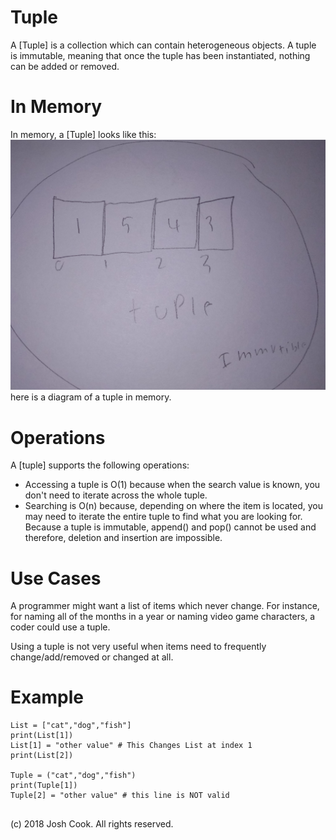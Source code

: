 # Tuple

A \[Tuple] is a collection which can contain heterogeneous objects. A tuple is immutable, meaning that once the tuple has been instantiated, nothing can be added or removed.
# In Memory
 
In memory, a \[Tuple\] looks like this:
![](pics/tuple.png)
 here is a diagram of a tuple in memory.
# Operations

A \[tuple\] supports the following operations:

* Accessing a tuple is O(1) because when the search value is known, you don't need to iterate across the whole tuple. 
* Searching is O(n) because, depending on where the item is located, you may need to iterate the entire tuple to find what you are looking for. Because a tuple is immutable, append() and pop() cannot be used and therefore, deletion and insertion are impossible.


# Use Cases

A programmer might want a list of items which never change. For instance, for naming all of the months in a year or naming video game characters, a coder could use a tuple.  

Using a tuple is not very useful when items need to frequently change/add/removed or changed at all.

# Example

```
List = ["cat","dog","fish"]
print(List[1])
List[1] = "other value" # This Changes List at index 1
print(List[2])

Tuple = ("cat","dog","fish")
print(Tuple[1])
Tuple[2] = "other value" # this line is NOT valid 
 

```

(c) 2018 Josh Cook. All rights reserved.
